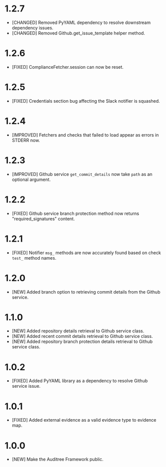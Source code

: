 # 1.2.7

- [CHANGED] Removed PyYAML dependency to resolve downstream dependency issues.
- [CHANGED] Removed Github.get_issue_template helper method.

# 1.2.6

- [FIXED] ComplianceFetcher.session can now be reset.

# 1.2.5

- [FIXED] Credentials section bug affecting the Slack notifier is squashed.

# 1.2.4

- [IMPROVED] Fetchers and checks that failed to load appear as errors in STDERR now.

# 1.2.3

- [IMPROVED] Github service `get_commit_details` now take `path` as an optional argument.

# 1.2.2

- [FIXED] Github service branch protection method now returns "required_signatures" content.

# 1.2.1

- [FIXED] Notifier `msg_` methods are now accurately found based on check `test_` method names.

# 1.2.0

- [NEW] Added branch option to retrieving commit details from the Github service.

# 1.1.0

- [NEW] Added repository details retrieval to Github service class.
- [NEW] Added recent commit details retrieval to Github service class.
- [NEW] Added repository branch protection details retrieval to Github service class.

# 1.0.2

- [FIXED] Added PyYAML library as a dependency to resolve Github service issue.

# 1.0.1

- [FIXED] Added external evidence as a valid evidence type to evidence map.

# 1.0.0

- [NEW] Make the Auditree Framework public.
